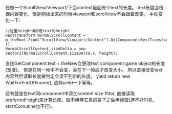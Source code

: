 在做一个ScrollView/Viewport/下面context里面有个text的长度。
text长度会根据内容变化，但是刚读出来的时候viewport和scrollview不会跟着改变。
手动变化一下:

```
//这里height读的是text的height
RectTransform NormalScrollContent = m_theRoot.Find("ScrollView/Viewport/Content").GetComponent<RectTransform>();
NormalScrollContent.sizeDelta = new Vector2(NormalScrollContent.sizeDelta.x, height);
```

直接GetComponent<Text>.text = theNew会更改text component game object的长度(宽度)。
但是在同一帧中不会变，会在下一帧后才改变大小。
所以直接改变text内容然后读取长度做判定会读不到新的长度。
yield return new WaitForEndOfFrame();
选择yield一下等等。

还有就是在text同component中添加content size fitter,
直接读取preferredHeight来计算长度。就不用等它真的变了之后再读取(选不好时机，startCoroutine也不行）。
